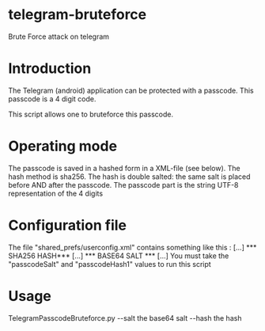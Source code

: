 # telegram-bruteforce
Brute Force attack on telegram

# Introduction
The Telegram (android) application can be protected with a passcode. This passcode is a 4 digit code.

This script allows one to bruteforce this passcode.

# Operating mode
The passcode is saved in a hashed form in a XML-file (see below). The hash method is sha256. The hash is double salted: the same salt is placed before AND after the passcode. The passcode part is the string UTF-8 representation of the 4 digits

# Configuration file
The file "shared_prefs/userconfig.xml" contains something like this :
   <map>
    [...]
    <string name="passcodeHash1">*** SHA256 HASH***</string>
    [...]
    <string name="passcodeSalt">*** BASE64 SALT ***</string>
    [...]
   </map>
You must take the "passcodeSalt" and "passcodeHash1" values to run this script

# Usage
   TelegramPasscodeBruteforce.py --salt the base64 salt --hash the hash

